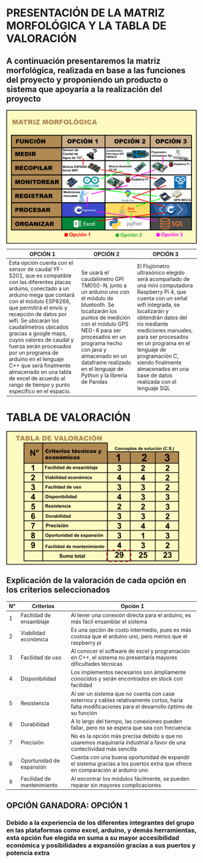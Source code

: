 # PRESENTACIÓN DE LA MATRIZ MORFOLÓGICA Y LA TABLA DE VALORACIÓN
## A continuación presentaremos la matriz morfológica, realizada en base a las funciones del proyecto y proponiendo un producto o sistema que apoyaría a la realización del proyecto

<img src="https://github.com/Jordan300105/FUNDAMENTOS-DE-DISE-O/blob/main/Imagenes/matriz%20morfologica%20y%20tabla%20de%20valoracion/matriz_morfologica.png" alt="foto"  align="center">

| OPCIÓN 1 | OPCIÓN 2 | OPCIÓN 3 |
|--------------|--------------|--------------|
|  Esta opción cuenta con el sensor de caudal YF-S201, que es compatible con las diferentes placas arduino, conectado a un arduino mega que contará con el módulo ESP8266, que permitirá el envío y recepción de datos por wifi. Se ubicarán los caudalímetros ubicados gracias a google maps, cuyos valores de caudal y fuerza serán procesados por un programa de arduino en el lenguaje C++ que será finalmente almacenado en una tabla de excel de acuerdo al rango de tiempo y punto específico en el espacio.  | Se usará el caudalímetro GPI TM050-N, junto a un arduino uno con el módulo de bluetooth. Se localizarán los puntos de medición con el módulo GPS NEO-6 para ser procesados en un programa hecho con java y almacenado en un dataframe realizado en el lenguaje de Python y la librería de Pandas    | El Flujómetro ultrasónico elegido será acompañado de una mini computadora Raspberry Pi 4, que cuenta con un señal wifi integrada, se localizarán y obtendrán datos del río mediante mediciones manuales, para ser procesados en un programa en el lenguaje de programación C, siendo finalmente almacenados en una base de datos realizada con el lenguaje SQL |



# TABLA DE VALORACIÓN

<img src="https://github.com/Jordan300105/FUNDAMENTOS-DE-DISE-O/blob/main/Imagenes/matriz%20morfologica%20y%20tabla%20de%20valoracion/tabla_de_valoracion.png" alt="foto"  align="center">

## Explicación de la valoración de cada opción en los criterios seleccionados


| N° | Criterios | Opción 1 |
|--------------|--------------|--------------|
| 1    | Facilidad de ensamblaje    | Al tener una conexión directa para el arduino, es más fácil ensamblar el sistema    |
| 2    | Viabilidad económica    | Es una opción de costo intermedio, pues es más costosa que el arduino uno, pero menos que el raspberry pi    |
| 3    | Facilidad de uso    | Al conocer el software de excel y programación en C++, el sistema no presentaría mayores dificultades técnicas    |
| 4    | Disponibilidad    | Los implementos necesarios son ámpliamente conocidos y serán encontrados en stock con facilidad    |
| 5    | Resistencia   | Al ser un sistema que no cuenta con case externos y cables relativamente cortos, haría falta modificaciones para el desarrollo óptimo de su función    |
| 6    | Durabilidad    | A lo largo del tiempo, las conexiones pueden fallar, pero no se espera que sea con frecuencia    |
| 7    | Precisión    | No es la opción más precisa debido a que no usaremos maquinaria industrial a favor de una contectividad más sencilla    |
| 8    | Oportunidad de expansión    | Cuenta con una buena oportunidad de expandir el sistema gracias a los puertos extra que ofrece en comparación al arduino uno   |
| 9    | Facilidad de mantenimiento    | Al encontrar los módulos fácilmente, se pueden reparar sin mayores complicaciones    |



## OPCIÓN GANADORA: OPCIÓN 1

### Debido a la experiencia de los diferentes integrantes del grupo en las plataformas como excel, arduino, y demás herramientas, esta opción fue elegida en suma a su mayor accesibilidad económica y posibilidades a expansión gracias a sus puertos y potencia extra
